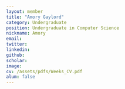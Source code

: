 ```yaml
---
layout: member
title: "Amory Gaylord"
category: Undergraduate 
position: Undergraduate in Computer Science
nickname: Amory
email:
twitter: 
linkedin:
github:
scholar:
image:
cv: /assets/pdfs/Weeks_CV.pdf
alum: false
---
```


